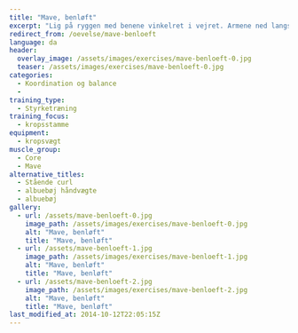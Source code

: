 ```yaml
---
title: "Mave, benløft"
excerpt: "Lig på ryggen med benene vinkelret i vejret. Armene ned langs kroppen og håndfladerne mod gulvet. Sænk benene mod gulvet og stop bevægelsen inden fødderne rører gulvet. Bevæg herefter benene tilbage til startpositionen. Gentages. "
redirect_from: /oevelse/mave-benloeft
language: da
header:
  overlay_image: /assets/images/exercises/mave-benloeft-0.jpg
  teaser: /assets/images/exercises/mave-benloeft-0.jpg
categories:
  - Koordination og balance
  - 
training_type: 
  - Styrketræning
training_focus: 
  - kropsstamme
equipment:
  - kropsvægt
muscle_group:
  - Core
  - Mave
alternative_titles:
  - Stående curl
  - albuebøj håndvægte
  - albuebøj
gallery:
  - url: /assets/mave-benloeft-0.jpg
    image_path: /assets/images/exercises/mave-benloeft-0.jpg
    alt: "Mave, benløft"
    title: "Mave, benløft"
  - url: /assets/mave-benloeft-1.jpg
    image_path: /assets/images/exercises/mave-benloeft-1.jpg
    alt: "Mave, benløft"
    title: "Mave, benløft"
  - url: /assets/mave-benloeft-2.jpg
    image_path: /assets/images/exercises/mave-benloeft-2.jpg
    alt: "Mave, benløft"
    title: "Mave, benløft"
last_modified_at: 2014-10-12T22:05:15Z
---
```



